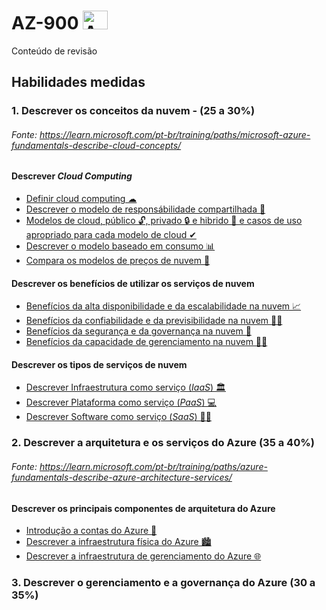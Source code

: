 # AZ-900 <img alt="Azure" height="30" width="40" src="https://cdn.jsdelivr.net/gh/devicons/devicon/icons/azure/azure-original.svg" />

Conteúdo de revisão

## Habilidades medidas

### 1. Descrever os conceitos da nuvem - (25 a 30%)
###### Fonte: https://learn.microsoft.com/pt-br/training/paths/microsoft-azure-fundamentals-describe-cloud-concepts/

#### Descrever *Cloud Computing*
* <a href="https://github.com/ofabiobatista/AZ-900/blob/main/conceitosDaNuvem.md"> Definir cloud computing ☁ </a>
* <a href="https://github.com/ofabiobatista/AZ-900/blob/main/modeloResponsabilidadeCompartilhada.md"> Descrever o modelo de responsábilidade compartilhada 🤝 </a>
* <a href="https://github.com/ofabiobatista/AZ-900/blob/main/modelosCloud.md"> Modelos de cloud, público 🔓, privado 🔒 e hibrido 🔐 e casos de uso apropriado para cada modelo de cloud ✔</a>
* <a href="https://github.com/ofabiobatista/AZ-900/blob/main/modeloBaseadoConsumo.md"> Descrever o modelo baseado em consumo 📊</a>
* <a href="https://github.com/ofabiobatista/AZ-900/blob/main/modelosPrecos.md"> Compara os modelos de preços de nuvem 💸</a>

#### Descrever os benefícios de utilizar os serviços de nuvem
* <a href="https://github.com/ofabiobatista/AZ-900/blob/main/altaDisponibilidadeEscalabilidade.md"> Benefícios da alta disponibilidade e da escalabilidade na nuvem 📈</a>
* <a href="https://github.com/ofabiobatista/AZ-900/blob/main/confiabilidadePrevisibilidade.md"> Benefícios da confiabilidade e da previsibilidade na nuvem 🕵️‍♂️</a>
* <a href="https://github.com/ofabiobatista/AZ-900/blob/main/segurancaGovernanca.md"> Benefícios da segurança e da governança na nuvem 👮‍ </a>
* <a href="https://github.com/ofabiobatista/AZ-900/blob/main/capacidadeGerenciamento.md"> Benefícios da capacidade de gerenciamento na nuvem 👨‍💼</a>

#### Descrever os tipos de serviços de nuvem
* <a href="https://github.com/ofabiobatista/AZ-900/blob/main/Iaas.md"> Descrever Infraestrutura como serviço (*IaaS*) 🏛 </a>
* <a href="https://github.com/ofabiobatista/AZ-900/blob/main/PaaS.md"> Descrever Plataforma como serviço (*PaaS*) 💻 </a>
* <a href="https://github.com/ofabiobatista/AZ-900/blob/main/SaaS.md"> Descrever Software como serviço (*SaaS*) 👨‍💻 </a>

### 2. Descrever a arquitetura e os serviços do Azure (35 a 40%)
###### Fonte: https://learn.microsoft.com/pt-br/training/paths/azure-fundamentals-describe-azure-architecture-services/

#### Descrever os principais componentes de arquitetura do Azure
* <a href="https://github.com/ofabiobatista/AZ-900/blob/main/contasAzure.md"> Introdução a contas do Azure 👤 </a>
* <a href="https://github.com/ofabiobatista/AZ-900/blob/main/infraestruturaFisicaAzure.md"> Descrever a infraestrutura física do Azure 🏙 </a>
* <a href="https://github.com/ofabiobatista/AZ-900/blob/main/infraestruturaGerenciamentoAzure.md"> Descrever a infraestrutura de gerenciamento do Azure 🌐 </a>

### 3. Descrever o gerenciamento e a governança do Azure (30 a 35%)
